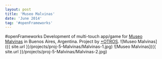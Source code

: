 ```yaml
---
layout: post
title: 'Museo Malvinas'
date: 'June 2014'
tag: '#openFrameworks'
---
```

#openFrameworks
Development of multi-touch app/game for [Museo Malvinas](https://museomalvinas.cultura.gob.ar/) in Buenos Aires, Argentina. Project by [+OTROS](http://masotros.com/).
![Museo Malvinas]({{ site.url }}/projects/proj-5-Malvinas/Malvinas-1.jpg)
![Museo Malvinas]({{ site.url }}/projects/proj-5-Malvinas/Malvinas-2.jpg)